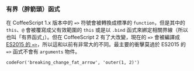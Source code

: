 ### 有界（胖箭頭）函式

在 CoffeeScript 1.x 版本中的 `=>` 符號會被轉換成標準的 `function`，但是其中的 `this`、`@` 會被覆寫成父有效範圍的 `this` 或是以 `.bind` 函式來綁定相關界線（所以也叫「有界函式」）。但在 CoffeeScript 2 有了大改變，現在的 `=>` 會被編譯成 [ES2015 的 `=>`](https://developer.mozilla.org/en-US/docs/Web/JavaScript/Reference/Functions/Arrow_functions)，所以這和以前有非常大的不同。最主要的衝擊莫過於 ES2015 的 `=>` 函式不會有 `arguments` 物件。

```
codeFor('breaking_change_fat_arrow', 'outer(1, 2)')
```